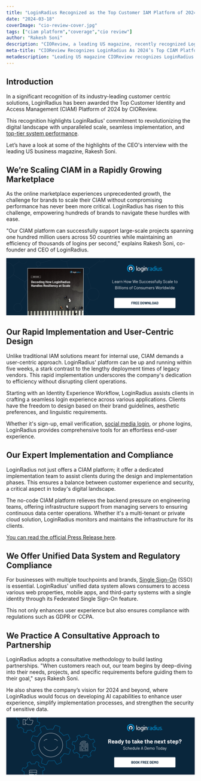 ```yaml
---
title: "LoginRadius Recognized as the Top Customer IAM Platform of 2024 by CIOReview"
date: "2024-03-18"
coverImage: "cio-review-cover.jpg"
tags: ["ciam platform","coverage","cio review"]
author: "Rakesh Soni"
description: "CIOReview, a leading US magazine, recently recognized LoginRadius as the top customer IAM platform of 2024 in its latest publication. Discover how LoginRadius secured its position as the premier customer IAM, offering unparalleled scalability, performance, and security to ensure a seamless and reliable user experience."
meta-title: "CIOReview Recognizes LoginRadius As 2024’s Top CIAM Platform"
metadescription: "Leading US magazine CIOReview recognizes LoginRadius as the top CIAM Platform for 2024 in its March publication. Learn how LoginRadius stands ahead of the competition. "
---
```

## Introduction

In a significant recognition of its industry-leading customer centric solutions, LoginRadius has been awarded the Top Customer Identity and Access Management (CIAM) Platform of 2024 by CIOReview. 

This recognition highlights LoginRadius' commitment to revolutionizing the digital landscape with unparalleled scale, seamless implementation, and [top-tier system performance](https://www.loginradius.com/scalability/).

Let’s have a look at some of the highlights of the CEO's interview with the leading US business magazine, Rakesh Soni. 

## We’re Scaling CIAM in a Rapidly Growing Marketplace

As the online marketplace experiences unprecedented growth, the challenge for brands to scale their CIAM without compromising performance has never been more critical. LoginRadius has risen to this challenge, empowering hundreds of brands to navigate these hurdles with ease.

"Our CIAM platform can successfully support large-scale projects spanning one hundred million users across 50 countries while maintaining an efficiency of thousands of logins per second," explains Rakesh Soni, co-founder and CEO of LoginRadius.

[![WP-resiliency](WP-resiliency.png)](https://www.loginradius.com/resource/enterprise-scalability-and-performance)

## Our Rapid Implementation and User-Centric Design

Unlike traditional IAM solutions meant for internal use, CIAM demands a user-centric approach. LoginRadius' platform can be up and running within five weeks, a stark contrast to the lengthy deployment times of legacy vendors. This rapid implementation underscores the company's dedication to efficiency without disrupting client operations.

Starting with an Identity Experience Workflow, LoginRadius assists clients in crafting a seamless login experience across various applications. Clients have the freedom to design based on their brand guidelines, aesthetic preferences, and linguistic requirements.

Whether it's sign-up, email verification, [social media login](https://www.loginradius.com/social-login/), or phone logins, LoginRadius provides comprehensive tools for an effortless end-user experience.

## Our Expert Implementation and Compliance

LoginRadius not just offers a CIAM platform; it offer a dedicated implementation team to assist clients during the design and implementation phases. This ensures a balance between customer experience and security, a critical aspect in today's digital landscape.

The no-code CIAM platform relieves the backend pressure on engineering teams, offering infrastructure support from managing servers to ensuring continuous data center operations. Whether it's a multi-tenant or private cloud solution, LoginRadius monitors and maintains the infrastructure for its clients.

[You can read the official Press Release here](https://www.loginradius.com/press/cioreview-names-loginradius-as-the-top-customer-iam-platform-for-2024/). 

## We Offer Unified Data System and Regulatory Compliance

For businesses with multiple touchpoints and brands, [Single Sign-On](https://www.loginradius.com/single-sign-on/) (SSO) is essential. LoginRadius' unified data system allows consumers to access various web properties, mobile apps, and third-party systems with a single identity through its Federated Single Sign-On feature. 

This not only enhances user experience but also ensures compliance with regulations such as GDPR or CCPA.

## We Practice A Consultative Approach to Partnership

LoginRadius adopts a consultative methodology to build lasting partnerships. "When customers reach out, our team begins by deep-diving into their needs, projects, and specific requirements before guiding them to their goal," says Rakesh Soni.

He also shares the company’s vision for 2024 and beyond, where LoginRadius would focus on developing AI capabilities to enhance user experience, simplify implementation processes, and strengthen the security of sensitive data. 

[![book-a-demo-loginradius](../../assets/book-a-demo-loginradius.png)](https://www.loginradius.com/book-a-demo/)
